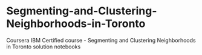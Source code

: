 # Segmenting-and-Clustering-Neighborhoods-in-Toronto
Coursera IBM Certified course - Segmenting and Clustering Neighborhoods in Toronto solution notebooks
